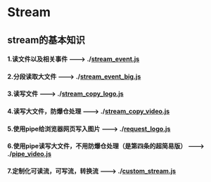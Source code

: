 # Stream
## stream的基本知识
#### 1.读文件以及相关事件 ---> ./[stream_event.js](./stream_event.js)
#### 2.分段读取大文件 ---> ./[stream_event_big.js](./stream_event_big.js)
#### 3.读写文件 ---> ./[stream_copy_logo.js](./stream_copy_logo.js)
#### 4.读写大文件，防爆仓处理 ---> ./[stream_copy_video.js](./stream_copy_video.js)
#### 5.使用pipe给浏览器网页写入图片 ---> ./[request_logo.js](./request_logo.js)
#### 6.使用pipe读写大文件，不用防爆仓处理（是第四条的超简易版） ---> ./[pipe_video.js](./pipe_video.js)
#### 7.定制化可读流，可写流，转换流 ---> ./[custom_stream.js](./custom_stream.js)
